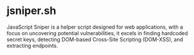 # jsniper.sh
JavaScript Sniper is a helper script designed for web applications, with a focus on uncovering potential vulnerabilities, it excels in finding hardcoded secret keys, detecting DOM-based Cross-Site Scripting (DOM-XSS), and extracting endpoints.
